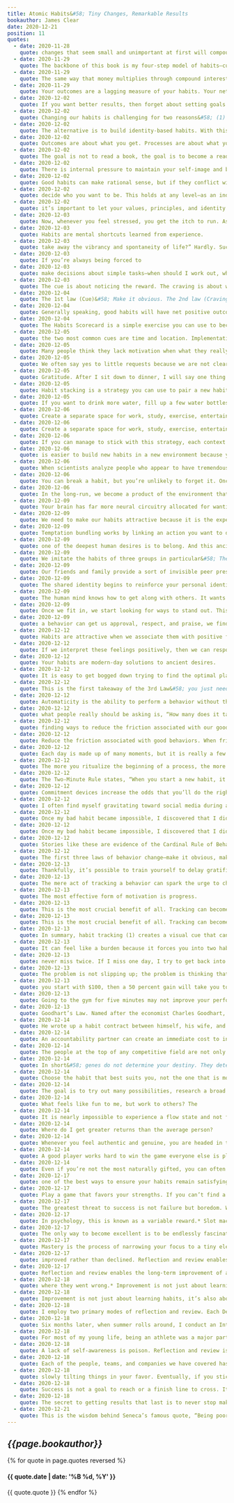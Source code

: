 ```yaml
---
title: Atomic Habits&#58; Tiny Changes, Remarkable Results
bookauthor: James Clear
date: 2020-12-21
position: 11
quotes:
  - date: 2020-11-28
    quote: changes that seem small and unimportant at first will compound into remarkable results if you’re willing to stick with them for years.
  - date: 2020-11-29
    quote: The backbone of this book is my four-step model of habits—cue, craving, response, and reward—and the four laws of behavior change that evolve out of these steps.
  - date: 2020-11-29
    quote: The same way that money multiplies through compound interest, the effects of your habits multiply as you repeat them.
  - date: 2020-11-29
    quote: Your outcomes are a lagging measure of your habits. Your net worth is a lagging measure of your financial habits. Your weight is a lagging measure of your eating habits. Your knowledge is a lagging measure of your learning habits. Your clutter is a lagging measure of your cleaning habits. You get what you repeat.
  - date: 2020-12-02
    quote: If you want better results, then forget about setting goals. Focus on your system instead.
  - date: 2020-12-02
    quote: Changing our habits is challenging for two reasons&#58; (1) we try to change the wrong thing and (2) we try to change our habits in the wrong way.
  - date: 2020-12-02
    quote: The alternative is to build identity-based habits. With this approach, we start by focusing on who we wish to become.
  - date: 2020-12-02
    quote: Outcomes are about what you get. Processes are about what you do. Identity is about what you believe. When
  - date: 2020-12-02
    quote: The goal is not to read a book, the goal is to become a reader.
  - date: 2020-12-02
    quote: There is internal pressure to maintain your self-image and behave in a way that is consistent with your beliefs. You find whatever way you can to avoid contradicting yourself.
  - date: 2020-12-02
    quote: Good habits can make rational sense, but if they conflict with your identity, you will fail to put them into action.
  - date: 2020-12-02
    quote: decide who you want to be. This holds at any level—as an individual, as a team, as a community, as a nation. What do you want to stand for? What are your principles and values? Who do you wish to become?
  - date: 2020-12-02
    quote: it’s important to let your values, principles, and identity drive the loop rather than your results. The focus should always be on becoming that type of person, not getting a particular outcome.
  - date: 2020-12-03
    quote: Now, whenever you feel stressed, you get the itch to run. As soon as you walk in the door from work, you grab the video game controller. A choice that once required effort is now automatic. A habit has been created.
  - date: 2020-12-03
    quote: Habits are mental shortcuts learned from experience.
  - date: 2020-12-03
    quote: take away the vibrancy and spontaneity of life?” Hardly. Such questions set up a false dichotomy. They make you think that you have to choose between building habits and attaining freedom. In reality, the two complement each other. Habits do not restrict freedom. They create it. In fact, the people who don’t have their habits handled are often the ones with the least amount of freedom. Without good financial habits, you will always be struggling for the next dollar. Without good health habits, you will always seem to be short on energy. Without good learning habits, you will always feel like you’re behind the curve. If
  - date: 2020-12-03
    quote: If you’re always being forced to
  - date: 2020-12-03
    quote: make decisions about simple tasks—when should I work out, where do I go to write, when do I pay the bills—then you have less time for freedom.
  - date: 2020-12-03
    quote: The cue is about noticing the reward. The craving is about wanting the reward. The response is about obtaining the reward. We chase rewards because they serve two purposes&#58; (1) they satisfy us and (2) they teach us.
  - date: 2020-12-04
    quote: The 1st law (Cue)&#58; Make it obvious. The 2nd law (Craving)&#58; Make it attractive. The 3rd law (Response)&#58; Make it easy. The 4th law (Reward)&#58; Make it satisfying. We can invert these laws to learn how to break a bad habit. How to Break a Bad Habit Inversion of the 1st law (Cue)&#58; Make it invisible. Inversion of the 2nd law (Craving)&#58; Make it unattractive. Inversion of the 3rd law (Response)&#58; Make it difficult. Inversion of the 4th law (Reward)&#58; Make it
  - date: 2020-12-04
    quote: Generally speaking, good habits will have net positive outcomes.
  - date: 2020-12-04
    quote: The Habits Scorecard is a simple exercise you can use to become more aware of your behavior.
  - date: 2020-12-05
    quote: the two most common cues are time and location. Implementation intentions leverage both of these cues.
  - date: 2020-12-05
    quote: Many people think they lack motivation when what they really lack is clarity.
  - date: 2020-12-05
    quote: We often say yes to little requests because we are not clear enough about what we need to be doing instead.
  - date: 2020-12-05
    quote: Gratitude. After I sit down to dinner, I will say one thing I’m grateful for that happened today.
  - date: 2020-12-05
    quote: Habit stacking is a strategy you can use to pair a new habit with a current habit.
  - date: 2020-12-05
    quote: If you want to drink more water, fill up a few water bottles each morning and place them in common locations around the house.
  - date: 2020-12-06
    quote: Create a separate space for work, study, exercise, entertainment, and cooking. The mantra I find useful is “One space, one use.” When I started my career as an entrepreneur,
  - date: 2020-12-06
    quote: Create a separate space for work, study, exercise, entertainment, and cooking. The mantra I find useful is “One space, one use.”
  - date: 2020-12-06
    quote: If you can manage to stick with this strategy, each context will become associated with a particular habit and mode of thought.
  - date: 2020-12-06
    quote: is easier to build new habits in a new environment because you are not fighting against old cues.
  - date: 2020-12-06
    quote: When scientists analyze people who appear to have tremendous self-control, it turns out those individuals aren’t all that different from those who are struggling. Instead, “disciplined” people are better at structuring their lives in a way that does not require heroic willpower and self-control. In other words, they spend less time in tempting situations.
  - date: 2020-12-06
    quote: You can break a habit, but you’re unlikely to forget it. Once the mental grooves of habit have been carved into your brain, they are nearly impossible to remove entirely—even if they go unused for quite a while.
  - date: 2020-12-06
    quote: In the long-run, we become a product of the environment that we live in. To put it bluntly, I have never seen someone consistently stick to positive habits in a negative environment.
  - date: 2020-12-09
    quote: Your brain has far more neural circuitry allocated for wanting rewards than for liking them. The
  - date: 2020-12-09
    quote: We need to make our habits attractive because it is the expectation of a rewarding experience that motivates us to act in the first place.
  - date: 2020-12-09
    quote: Temptation bundling works by linking an action you want to do with an action you need to do.
  - date: 2020-12-09
    quote: one of the deepest human desires is to belong. And this ancient preference exerts a powerful influence on our modern behavior.
  - date: 2020-12-09
    quote: We imitate the habits of three groups in particular&#58; The close. The many. The powerful.
  - date: 2020-12-09
    quote: Our friends and family provide a sort of invisible peer pressure that pulls us in their direction.
  - date: 2020-12-09
    quote: The shared identity begins to reinforce your personal identity. This is why remaining part of a group after achieving a goal is crucial to maintaining your habits. It’s friendship and community that embed a new identity and help behaviors last over the long run.
  - date: 2020-12-09
    quote: The human mind knows how to get along with others. It wants to get along with others. This is our natural mode. You can override it—you can choose to ignore the group or to stop caring what other people think—but it takes work. Running against the grain of your culture requires extra effort.
  - date: 2020-12-09
    quote: Once we fit in, we start looking for ways to stand out. This is one reason we care so much about
  - date: 2020-12-09
    quote: a behavior can get us approval, respect, and praise, we find it attractive.
  - date: 2020-12-12
    quote: Habits are attractive when we associate them with positive feelings, and we can use this insight to our advantage rather than to our detriment.
  - date: 2020-12-12
    quote: If we interpret these feelings positively, then we can respond with fluidity and grace. You can reframe “I am nervous” to “I am excited and I’m getting an adrenaline rush to help me concentrate.”
  - date: 2020-12-12
    quote: Your habits are modern-day solutions to ancient desires.
  - date: 2020-12-12
    quote: It is easy to get bogged down trying to find the optimal plan for change&#58; the fastest way to lose weight, the best program to build muscle, the perfect idea for a side hustle. We are so focused on figuring out the best approach that we never get around to taking action. As Voltaire once wrote, “The best is the enemy of the good.”
  - date: 2020-12-12
    quote: This is the first takeaway of the 3rd Law&#58; you just need to get your reps in.
  - date: 2020-12-12
    quote: Automaticity is the ability to perform a behavior without thinking about each step, which occurs when the nonconscious mind takes over.
  - date: 2020-12-12
    quote: what people really should be asking is, “How many does it take to form a new habit?” That is, how many repetitions are required to make a habit automatic?
  - date: 2020-12-12
    quote: finding ways to reduce the friction associated with our good habits and increase the friction associated with our bad ones.
  - date: 2020-12-12
    quote: Reduce the friction associated with good behaviors. When friction is low, habits are easy.
  - date: 2020-12-12
    quote: Each day is made up of many moments, but it is really a few habitual choices that determine the path you take. These little choices stack up, each one setting the trajectory for how you spend the next chunk of time.
  - date: 2020-12-12
    quote: The more you ritualize the beginning of a process, the more likely it becomes that you can slip into the state of deep focus that is required to do great things.
  - date: 2020-12-12
    quote: The Two-Minute Rule states, “When you start a new habit, it should take less than two minutes to do.”
  - date: 2020-12-12
    quote: Commitment devices increase the odds that you’ll do the right thing in the future by making bad habits difficult in the present. However, we
  - date: 2020-12-12
    quote: I often find myself gravitating toward social media during any downtime. If I feel bored for just a fraction of a second, I reach for my phone. It’s easy to write off these minor distractions as “just taking a break,” but over time they can accumulate into a serious issue. The constant tug of “just one more minute” can prevent me from doing anything of consequence. (I’m not the only one. The average person spends over two hours per day on social media. What could you do with an extra six hundred hours per year?)
  - date: 2020-12-12
    quote: Once my bad habit became impossible, I discovered that I did actually have the motivation to work on more meaningful tasks. After I removed the mental candy from my environment, it became
  - date: 2020-12-12
    quote: Once my bad habit became impossible, I discovered that I did actually have the motivation to work on more meaningful tasks. After I removed the mental candy from my environment, it became much easier to eat the healthy stuff. When working in your favor, automation
  - date: 2020-12-12
    quote: Stories like these are evidence of the Cardinal Rule of Behavior Change&#58; What is rewarded is repeated. What is punished is avoided. You learn what to do in the future based on what you were rewarded for doing (or punished for doing) in the past. Positive emotions cultivate habits. Negative emotions destroy them.
  - date: 2020-12-12
    quote: The first three laws of behavior change—make it obvious, make it attractive, and make it easy—increase the odds that a behavior will be performed this time. The fourth law of behavior change—make it satisfying—increases the odds that a behavior will be repeated next time. It completes the habit loop.
  - date: 2020-12-13
    quote: Thankfully, it’s possible to train yourself to delay gratification—but you need to work with the grain of human nature, not against it. The best way to do this is to add a little bit of immediate pleasure to the habits that pay off in the long-run and a little bit of immediate pain to ones that don’t.
  - date: 2020-12-13
    quote: The mere act of tracking a behavior can spark the urge to change it.
  - date: 2020-12-13
    quote: The most effective form of motivation is progress.
  - date: 2020-12-13
    quote: This is the most crucial benefit of all. Tracking can become its own form of reward.
  - date: 2020-12-13
    quote: This is the most crucial benefit of all. Tracking can become its own form of reward. It is satisfying to cross an item off your to-do list, to complete an entry in your workout log, or to mark an X on the calendar. It feels good to watch your results grow—the size of your investment portfolio, the length of your book manuscript—and if it feels good, then you’re more likely to endure.
  - date: 2020-12-13
    quote: In summary, habit tracking (1) creates a visual cue that can remind you to act, (2) is inherently motivating because you see the progress you are making and don’t want to lose it, and (3) feels satisfying whenever you record another successful instance of your habit.
  - date: 2020-12-13
    quote: It can feel like a burden because it forces you into two habits&#58; the habit you’re trying to build and the habit of tracking it.
  - date: 2020-12-13
    quote: never miss twice. If I miss one day, I try to get back into it as quickly as possible. Missing one workout happens, but I’m not going to miss two in a row.
  - date: 2020-12-13
    quote: The problem is not slipping up; the problem is thinking that if you can’t do something perfectly, then you shouldn’t do it at all.
  - date: 2020-12-13
    quote: you start with $100, then a 50 percent gain will take you to $150. But you only need a 33 percent loss to take you back to $100. In other words, avoiding a 33 percent loss is just as valuable as achieving a 50 percent gain. As Charlie Munger says, “The first rule of compounding&#58; Never interrupt it unnecessarily.”
  - date: 2020-12-13
    quote: Going to the gym for five minutes may not improve your performance, but it reaffirms your identity.
  - date: 2020-12-13
    quote: Goodhart’s Law. Named after the economist Charles Goodhart, the principle states, “When a measure becomes a target, it ceases to be a good measure.” Measurement is only useful when it guides you and adds context to a larger picture, not when it consumes you. Each number is simply one piece of feedback in the overall system.
  - date: 2020-12-14
    quote: He wrote up a habit contract between himself, his wife, and his personal trainer. The first version read, “Bryan’s &#351 objective for Q1 of 2017 is to start eating correctly again so he feels better, looks better, and is able to hit his long-term goal of 200 pounds at 10% body fat.”
  - date: 2020-12-14
    quote: An accountability partner can create an immediate cost to inaction. We care deeply about what others think of us, and we do not want others to have a lesser opinion of us.
  - date: 2020-12-14
    quote: The people at the top of any competitive field are not only well trained, they are also well suited to the task. And this is why, if you want to be truly great, selecting the right place to focus is crucial.
  - date: 2020-12-14
    quote: In short&#58; genes do not determine your destiny. They determine your areas of opportunity.
  - date: 2020-12-14
    quote: Choose the habit that best suits you, not the one that is most popular.
  - date: 2020-12-14
    quote: The goal is to try out many possibilities, research a broad range of ideas, and cast a wide net.
  - date: 2020-12-14
    quote: What feels like fun to me, but work to others? The
  - date: 2020-12-14
    quote: It is nearly impossible to experience a flow state and not find the task satisfying at least to some degree.
  - date: 2020-12-14
    quote: Where do I get greater returns than the average person?
  - date: 2020-12-14
    quote: Whenever you feel authentic and genuine, you are headed in the right direction.
  - date: 2020-12-14
    quote: A good player works hard to win the game everyone else is playing. A great player creates a new game that favors their strengths and avoids their weaknesses.
  - date: 2020-12-14
    quote: Even if you’re not the most naturally gifted, you can often win by being the best in a very narrow category.
  - date: 2020-12-17
    quote: one of the best ways to ensure your habits remain satisfying over the long-run is to pick behaviors that align with your personality and skills. Work hard on the things that come easy.
  - date: 2020-12-17
    quote: Play a game that favors your strengths. If you can’t find a game that favors you, create one.
  - date: 2020-12-17
    quote: The greatest threat to success is not failure but boredom. We get bored with habits because they stop delighting us. The outcome becomes expected.
  - date: 2020-12-17
    quote: In psychology, this is known as a variable reward.* Slot machines are the most common real-world example. A gambler hits the jackpot every now and then but not at any predictable interval. The pace of rewards varies. This variance leads to the greatest spike of dopamine, enhances memory recall, and accelerates habit formation.
  - date: 2020-12-17
    quote: The only way to become excellent is to be endlessly fascinated by doing the same thing over and over. You have to fall in love with boredom.
  - date: 2020-12-17
    quote: Mastery is the process of narrowing your focus to a tiny element of success, repeating it until you have internalized the skill, and then using this new habit as the foundation to advance to the next frontier of your development.
  - date: 2020-12-17
    quote: improved rather than declined. Reflection and review enables the long-term improvement of all habits because it makes you aware of your mistakes and helps you consider possible paths for improvement.
  - date: 2020-12-17
    quote: Reflection and review enables the long-term improvement of all habits because it makes you aware of your mistakes and helps you consider possible paths for improvement.
  - date: 2020-12-18
    quote: where they went wrong.* Improvement is not just about learning habits, it’s also about fine-tuning them.
  - date: 2020-12-18
    quote: Improvement is not just about learning habits, it’s also about fine-tuning them.
  - date: 2020-12-18
    quote: I employ two primary modes of reflection and review. Each December, I perform an Annual Review,
  - date: 2020-12-18
    quote: Six months later, when summer rolls around, I conduct an Integrity Report.
  - date: 2020-12-18
    quote: For most of my young life, being an athlete was a major part of my identity. After my baseball career ended, I struggled to find myself. When you spend your whole life defining yourself in one way and that disappears, who are you now?
  - date: 2020-12-18
    quote: A lack of self-awareness is poison. Reflection and review is the antidote.
  - date: 2020-12-18
    quote: Each of the people, teams, and companies we have covered has faced different circumstances, but ultimately progressed in the same way&#58; through a commitment to tiny, sustainable, unrelenting improvements.
  - date: 2020-12-18
    quote: slowly tilting things in your favor. Eventually, if you stick with it, you hit a tipping point. Suddenly, it feels easier to stick with good habits. The weight of the system is working for you rather than against you.
  - date: 2020-12-18
    quote: Success is not a goal to reach or a finish line to cross. It is a system to improve, an endless process to refine.
  - date: 2020-12-18
    quote: The secret to getting results that last is to never stop making improvements. It’s remarkable what you can build if you just don’t stop. It’s remarkable the business you can build if you don’t stop working. It’s remarkable the body you can build if you don’t stop training. It’s remarkable the knowledge you can build if you don’t stop learning. It’s remarkable the fortune you can build if you don’t stop saving. It’s remarkable the friendships you can build if you don’t stop caring. Small habits don’t add up. They compound. That’s the power of atomic habits. Tiny changes. Remarkable results. Appendix
  - date: 2020-12-21
    quote: This is the wisdom behind Seneca’s famous quote, “Being poor is not having too little, it is wanting more.” If your wants outpace your likes, you’ll always be unsatisfied. You’re perpetually putting more weight on the problem than the solution.
---
```


## _{{page.bookauthor}}_

{% for quote in page.quotes reversed %}

#### {{ quote.date | date: '%B %d, %Y' }}

{{ quote.quote }}
{% endfor %}
